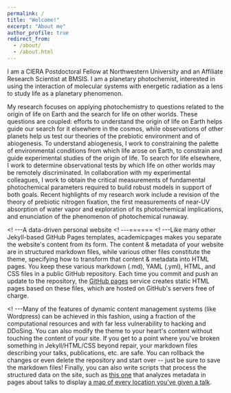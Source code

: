```yaml
---
permalink: /
title: "Welcome!"
excerpt: "About me"
author_profile: true
redirect_from: 
  - /about/
  - /about.html
---
```


I am a CIERA Postdoctoral Fellow at Northwestern University and an Affiliate Research Scientist at BMSIS. I am a planetary photochemist, interested in using the interaction of molecular systems with energetic radiation as a lens to study life as a planetary phenomenon.

My research focuses on applying photochemistry to questions related to the origin of life on Earth and the search for life on other worlds. These questions are coupled: efforts to understand the origin of life on Earth helps guide our search for it elsewhere in the cosmos, while observations of other planets help us test our theories of the prebiotic environment and of abiogenesis. To understand abiogenesis, I work to constraining the palette of environmental conditions from which life arose on Earth, to constrain and guide experimental studies of the origin of life. To search for life elsewhere, I work to determine observational tests by which life on other worlds may be remotely discriminated. In collaboration with my experimental colleagues, I work to obtain the critical measurements of fundamental photochemical parameters required to build robust models in support of both goals. Recent highlights of my research work include a revision of the theory of prebiotic nitrogen fixation, the first measurements of near-UV absorption of water vapor and exploration of its photochemical implications, and enunciation of the phenomenon of photochemical runaway.


<! ---A data-driven personal website
<! ---======
<! ---Like many other Jekyll-based GitHub Pages templates, academicpages makes you separate the website's content from its form. The content & metadata of your website are in structured markdown files, while various other files constitute the theme, specifying how to transform that content & metadata into HTML pages. You keep these various markdown (.md), YAML (.yml), HTML, and CSS files in a public GitHub repository. Each time you commit and push an update to the repository, the [GitHub pages](https://pages.github.com/) service creates static HTML pages based on these files, which are hosted on GitHub's servers free of charge.

<! ---Many of the features of dynamic content management systems (like Wordpress) can be achieved in this fashion, using a fraction of the computational resources and with far less vulnerability to hacking and DDoSing. You can also modify the theme to your heart's content without touching the content of your site. If you get to a point where you've broken something in Jekyll/HTML/CSS beyond repair, your markdown files describing your talks, publications, etc. are safe. You can rollback the changes or even delete the repository and start over -- just be sure to save the markdown files! Finally, you can also write scripts that process the structured data on the site, such as [this one](https://github.com/academicpages/academicpages.github.io/blob/master/talkmap.ipynb) that analyzes metadata in pages about talks to display [a map of every location you've given a talk](https://academicpages.github.io/talkmap.html).

